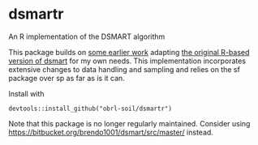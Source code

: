 # dsmartr
An R implementation of the DSMART algorithm

This package builds on [some earlier work](https://github.com/obrl-soil/disaggregation) adapting 
[the original R-based version of dsmart](https://bitbucket.org/brendo1001/dsmart) 
for my own needs. This implementation incorporates extensive changes to data handling and sampling and relies on the sf package over sp as far as is it can. 

Install with  

    devtools::install_github("obrl-soil/dsmartr")


Note that this package is no longer regularly maintained. Consider using https://bitbucket.org/brendo1001/dsmart/src/master/ instead.
